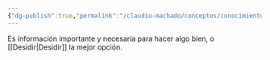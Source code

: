 ```yaml
---
{"dg-publish":true,"permalink":"/claudio-machado/conceptos/conocimiento/"}
---
```


Es información importante y necesaria para hacer algo bien, o [[Desidir\|Desidir]] la mejor opción.

